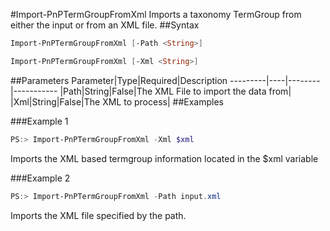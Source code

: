 #Import-PnPTermGroupFromXml
Imports a taxonomy TermGroup from either the input or from an XML file.
##Syntax
```powershell
Import-PnPTermGroupFromXml [-Path <String>]
```


```powershell
Import-PnPTermGroupFromXml [-Xml <String>]
```


##Parameters
Parameter|Type|Required|Description
---------|----|--------|-----------
|Path|String|False|The XML File to import the data from|
|Xml|String|False|The XML to process|
##Examples

###Example 1
```powershell
PS:> Import-PnPTermGroupFromXml -Xml $xml
```
Imports the XML based termgroup information located in the $xml variable

###Example 2
```powershell
PS:> Import-PnPTermGroupFromXml -Path input.xml
```
Imports the XML file specified by the path.
